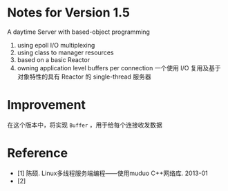 # Notes for Version 1.5
A daytime Server with based-object programming
1. using epoll I/O multiplexing
2. using class to manager resources
3. based on a basic Reactor
4. owning application level buffers per connection
一个使用 I/O 复用及基于对象特性的具有 Reactor 的 single-thread 服务器

# Improvement
在这个版本中，将实现 `Buffer` ，用于给每个连接收发数据



# Reference
- [1] 陈硕. Linux多线程服务端编程——使用muduo C++网络库. 2013-01
- [2] 